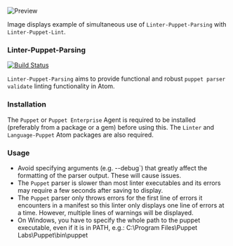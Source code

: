 ![Preview](https://raw.githubusercontent.com/mschuchard/linter-puppet-parsing/master/linter_puppet_parsing.png)

Image displays example of simultaneous use of `Linter-Puppet-Parsing` with `Linter-Puppet-Lint`.

### Linter-Puppet-Parsing
[![Build Status](https://travis-ci.org/mschuchard/linter-puppet-parsing.svg?branch=master)](https://travis-ci.org/mschuchard/linter-puppet-parsing)

`Linter-Puppet-Parsing` aims to provide functional and robust `puppet parser validate` linting functionality in Atom.

### Installation
The `Puppet` or `Puppet Enterprise` Agent is required to be installed (preferably from a package or a gem) before using this. The `Linter` and `Language-Puppet` Atom packages are also required.

### Usage
- Avoid specifying arguments (e.g. --debug`) that greatly affect the formatting of the parser output.  These will cause issues.
- The `Puppet` parser is slower than most linter executables and its errors may require a few seconds after saving to display.
- The `Puppet` parser only throws errors for the first line of errors it encounters in a manifest so this linter only displays one line of errors at a time. However, multiple lines of warnings will be displayed.
- On Windows, you have to specify the whole path to the puppet executable, even if it is in PATH, e.g.: C:\Program Files\Puppet Labs\Puppet\bin\puppet
